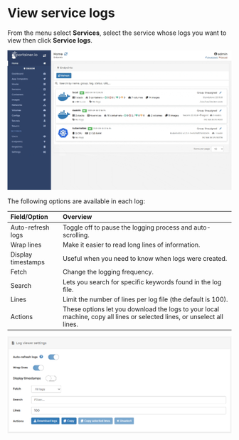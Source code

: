 # View service logs

From the menu select **Services**, select the service whose logs you want to view then click **Service logs**.

![](../../../.gitbook/assets/services-logs-1.gif)

The following options are available in each log:

| Field/Option | Overview |
| :--- | :--- |
| Auto-refresh logs | Toggle off to pause the logging process and auto-scrolling. |
| Wrap lines | Make it easier to read long lines of information. |
| Display timestamps | Useful when you need to know when logs were created. |
| Fetch | Change the logging frequency. |
| Search | Lets you search for specific keywords found in the log file. |
| Lines | Limit the number of lines per log file \(the default is 100\). |
| Actions | These options let you download the logs to your local machine, copy all lines or selected lines, or unselect all lines. |

![](../../../.gitbook/assets/services-logs-2.png)


